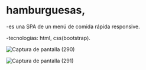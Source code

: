 # hamburguesas, 
-es una SPA de un menú de comida rápida responsive.

-tecnologías: html, css(bootstrap). 

![Captura de pantalla (290)](https://github.com/alannieto07/hamburguesas/assets/110429020/48ee63cd-73ad-4bad-9e59-5dbe5175c338)

![Captura de pantalla (291)](https://github.com/alannieto07/hamburguesas/assets/110429020/dee5f48e-e55a-42c5-8403-916eeead2e58)

